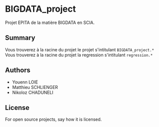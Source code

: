 # BIGDATA_project
Projet EPITA de la matière BIGDATA en SCIA.
## Summary
Vous trouverez à la racine du projet le projet s'intitulant `BIGDATA_project.*`
Vous trouverez à la racine du projet la regression s'intitulant `regression.*`
## Authors
- Youenn LOIE
- Matthieu SCHLIENGER
- Nikoloz CHADUNELI
## License
For open source projects, say how it is licensed.


